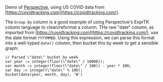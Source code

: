 Demo of [Perspective](https://github.com/finos/perspective), using US COVID data from [https://covidtracking.com](https://covidtracking.com/).

The `Group By` column is a good example of using Perspective's ExprTK column language to clean/reformat a column.  THe raw "date" column, as imported from  [https://covidtracking.com](https://covidtracking.com/), use the date format `YYYYMMDD`.  Using this expression, we can parse this format into a well-typed `date()` column, then bucket this by week to get a sensible graph:

```
// Parsed \"date\" bucket by week
var year := integer(floor(\"date\" / 10000));
var month := integer(floor(\"date\" / 100)) - year * 100;
var day := integer(\"date\" % 100);
bucket(date(year, month, day), 'W')
```

